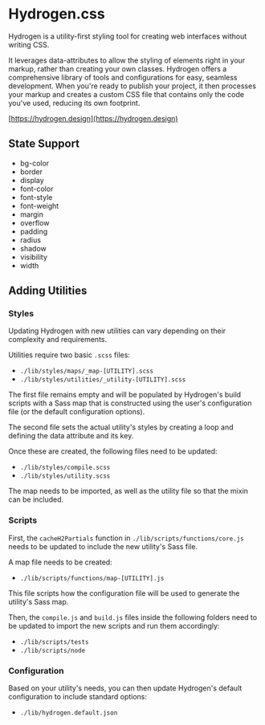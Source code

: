 # Hydrogen.css

Hydrogen is a utility-first styling tool for creating web interfaces without writing CSS.

It leverages data-attributes to allow the styling of elements right in your markup, rather than creating your own classes. Hydrogen offers a comprehensive library of tools and configurations for easy, seamless development. When you're ready to publish your project, it then processes your markup and creates a custom CSS file that contains only the code you've used, reducing its own footprint.

[https://hydrogen.design](https://hydrogen.design)

## State Support
- bg-color
- border
- display
- font-color
- font-style
- font-weight
- margin
- overflow
- padding
- radius
- shadow
- visibility
- width

## Adding Utilities

### Styles

Updating Hydrogen with new utilities can vary depending on their complexity and requirements.

Utilities require two basic `.scss` files:
- `./lib/styles/maps/_map-[UTILITY].scss`
- `./lib/styles/utilities/_utility-[UTILITY].scss`

The first file remains empty and will be populated by Hydrogen's build scripts with a Sass map that is constructed using the user's configuration file (or the default configuration options).

The second file sets the actual utility's styles by creating a loop and defining the data attribute and its key.

Once these are created, the following files need to be updated:
- `./lib/styles/compile.scss`
- `./lib/styles/utility.scss`

The map needs to be imported, as well as the utility file so that the mixin can be included.

### Scripts

First, the `cacheH2Partials` function in `./lib/scripts/functions/core.js` needs to be updated to include the new utility's Sass file.

A map file needs to be created:
- `./lib/scripts/functions/map-[UTILITY].js`

This file scripts how the configuration file will be used to generate the utility's Sass map.

Then, the `compile.js` and `build.js` files inside the following folders need to be updated to import the new scripts and run them accordingly:
- `./lib/scripts/tests`
- `./lib/scripts/node`

### Configuration

Based on your utility's needs, you can then update Hydrogen's default configuration to include standard options:
- `./lib/hydrogen.default.json`